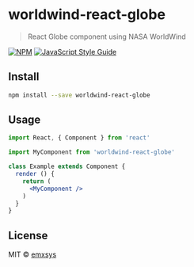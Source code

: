 # worldwind-react-globe

> React Globe component using NASA WorldWind

[![NPM](https://img.shields.io/npm/v/worldwind-react-globe.svg)](https://www.npmjs.com/package/worldwind-react-globe) [![JavaScript Style Guide](https://img.shields.io/badge/code_style-standard-brightgreen.svg)](https://standardjs.com)

## Install

```bash
npm install --save worldwind-react-globe
```

## Usage

```jsx
import React, { Component } from 'react'

import MyComponent from 'worldwind-react-globe'

class Example extends Component {
  render () {
    return (
      <MyComponent />
    )
  }
}
```

## License

MIT © [emxsys](https://github.com/emxsys)

